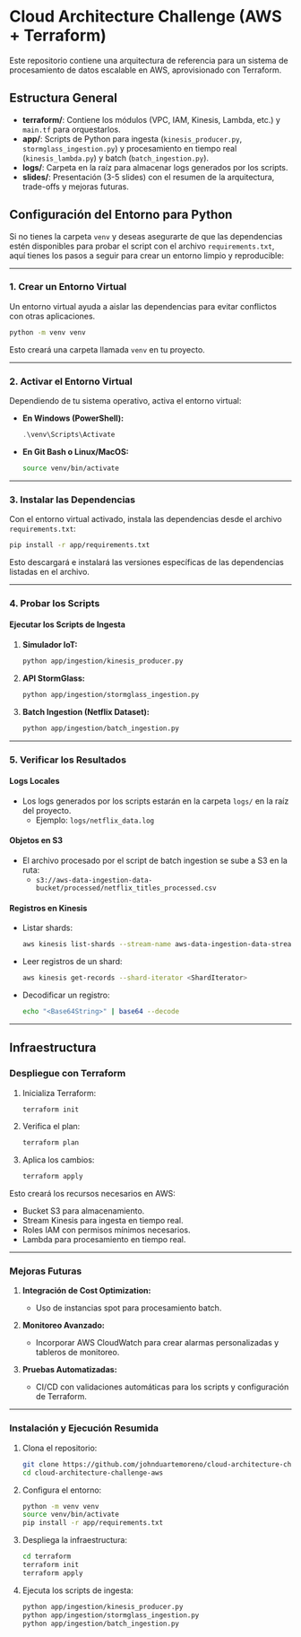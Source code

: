 # Cloud Architecture Challenge (AWS + Terraform)

Este repositorio contiene una arquitectura de referencia para un sistema de procesamiento de datos escalable en AWS, aprovisionado con Terraform.

## Estructura General

- **terraform/**: Contiene los módulos (VPC, IAM, Kinesis, Lambda, etc.) y `main.tf` para orquestarlos.
- **app/**: Scripts de Python para ingesta (`kinesis_producer.py`, `stormglass_ingestion.py`) y procesamiento en tiempo real (`kinesis_lambda.py`) y batch (`batch_ingestion.py`).
- **logs/**: Carpeta en la raíz para almacenar logs generados por los scripts.
- **slides/**: Presentación (3-5 slides) con el resumen de la arquitectura, trade-offs y mejoras futuras.

## Configuración del Entorno para Python

Si no tienes la carpeta `venv` y deseas asegurarte de que las dependencias estén disponibles para probar el script con el archivo `requirements.txt`, aquí tienes los pasos a seguir para crear un entorno limpio y reproducible:

---

### **1. Crear un Entorno Virtual**
Un entorno virtual ayuda a aislar las dependencias para evitar conflictos con otras aplicaciones.

```bash
python -m venv venv
```

Esto creará una carpeta llamada `venv` en tu proyecto.

---

### **2. Activar el Entorno Virtual**
Dependiendo de tu sistema operativo, activa el entorno virtual:

- **En Windows (PowerShell):**
  ```powershell
  .\venv\Scripts\Activate
  ```

- **En Git Bash o Linux/MacOS:**
  ```bash
  source venv/bin/activate
  ```

---

### **3. Instalar las Dependencias**
Con el entorno virtual activado, instala las dependencias desde el archivo `requirements.txt`:

```bash
pip install -r app/requirements.txt
```

Esto descargará e instalará las versiones específicas de las dependencias listadas en el archivo.

---

### **4. Probar los Scripts**

#### **Ejecutar los Scripts de Ingesta**

1. **Simulador IoT:**
   ```bash
   python app/ingestion/kinesis_producer.py
   ```

2. **API StormGlass:**
   ```bash
   python app/ingestion/stormglass_ingestion.py
   ```

3. **Batch Ingestion (Netflix Dataset):**
   ```bash
   python app/ingestion/batch_ingestion.py
   ```

---

### **5. Verificar los Resultados**

#### **Logs Locales**
- Los logs generados por los scripts estarán en la carpeta `logs/` en la raíz del proyecto.
  - Ejemplo: `logs/netflix_data.log`

#### **Objetos en S3**
- El archivo procesado por el script de batch ingestion se sube a S3 en la ruta:
  - `s3://aws-data-ingestion-data-bucket/processed/netflix_titles_processed.csv`

#### **Registros en Kinesis**
- Listar shards:
  ```bash
  aws kinesis list-shards --stream-name aws-data-ingestion-data-stream
  ```
- Leer registros de un shard:
  ```bash
  aws kinesis get-records --shard-iterator <ShardIterator>
  ```
- Decodificar un registro:
  ```bash
  echo "<Base64String>" | base64 --decode
  ```

---

## Infraestructura

### **Despliegue con Terraform**

1. Inicializa Terraform:
   ```bash
   terraform init
   ```

2. Verifica el plan:
   ```bash
   terraform plan
   ```

3. Aplica los cambios:
   ```bash
   terraform apply
   ```

Esto creará los recursos necesarios en AWS:
- Bucket S3 para almacenamiento.
- Stream Kinesis para ingesta en tiempo real.
- Roles IAM con permisos mínimos necesarios.
- Lambda para procesamiento en tiempo real.

---

### **Mejoras Futuras**

1. **Integración de Cost Optimization:**
   - Uso de instancias spot para procesamiento batch.

2. **Monitoreo Avanzado:**
   - Incorporar AWS CloudWatch para crear alarmas personalizadas y tableros de monitoreo.

3. **Pruebas Automatizadas:**
   - CI/CD con validaciones automáticas para los scripts y configuración de Terraform.

---

### Instalación y Ejecución Resumida

1. Clona el repositorio:
   ```bash
   git clone https://github.com/johnduartemoreno/cloud-architecture-challenge-aws.git
   cd cloud-architecture-challenge-aws
   ```

2. Configura el entorno:
   ```bash
   python -m venv venv
   source venv/bin/activate
   pip install -r app/requirements.txt
   ```

3. Despliega la infraestructura:
   ```bash
   cd terraform
   terraform init
   terraform apply
   ```

4. Ejecuta los scripts de ingesta:
   ```bash
   python app/ingestion/kinesis_producer.py
   python app/ingestion/stormglass_ingestion.py
   python app/ingestion/batch_ingestion.py
   ```

